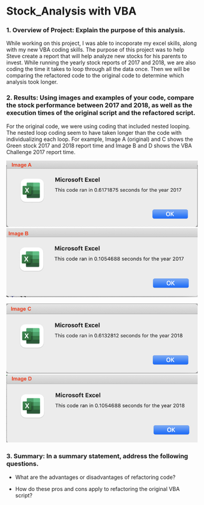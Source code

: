 # Stock_Analysis with VBA


### 1. Overview of Project: Explain the purpose of this analysis.

While working on this project, I was able to incoporate my excel skills, along with my new VBA coding skills. The purpose of this project was to help Steve create a report that will help analyze new stocks for his parents to invest. While running the yearly stock reports of 2017 and 2018, we are also coding the time it takes to loop through all the data once. Then we will be comparing the refactored code to the original code to determine which analysis took longer.

### 2. Results: Using images and examples of your code, compare the stock performance between 2017 and 2018, as well as the execution times of the original script and the refactored script.
For the original code, we were using coding that included nested looping. The nested loop coding seem to have taken longer than the code with individualizing each loop. For example, Image A (original) and C shows the Green stock 2017 and 2018 report time and Image B and D shows the VBA Challenge 2017 report time. 

![alt text](https://github.com/mquimi/Stock_Analysis/blob/main/Resources/VBA_Challenge_2017_GS.png)
![alt text](https://github.com/mquimi/Stock_Analysis/blob/main/Resources/VBA_Challenge_2017.png)

![alt text](https://github.com/mquimi/Stock_Analysis/blob/main/Resources/VBA_Challenge_2018_GS.png)
![alt text](https://github.com/mquimi/Stock_Analysis/blob/main/Resources/VBA_Challenge_2018.png)


### 3. Summary: In a summary statement, address the following questions.
- What are the advantages or disadvantages of refactoring code?

- How do these pros and cons apply to refactoring the original VBA script?
